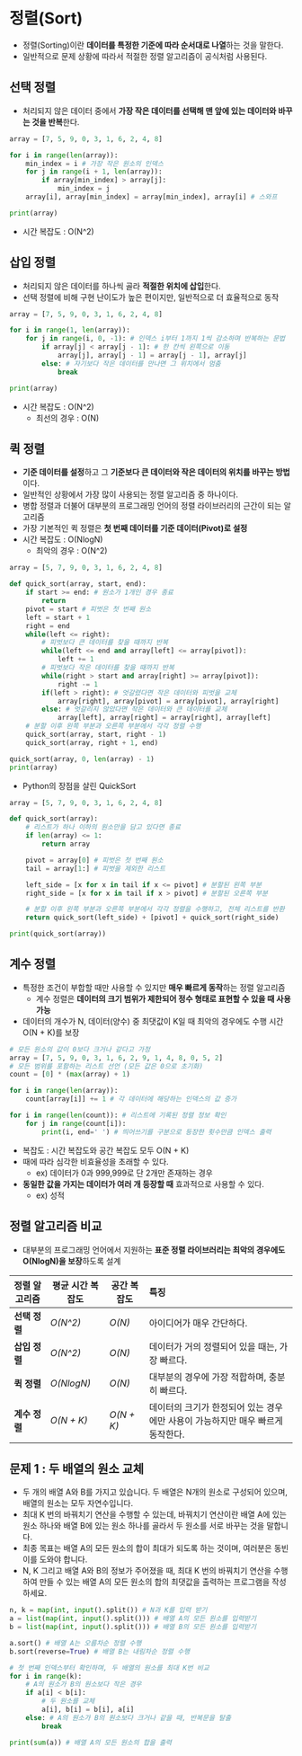 # 정렬(Sort)
- 정렬(Sorting)이란 **데이터를 특정한 기준에 따라 순서대로 나열**하는 것을 말한다.
- 일반적으로 문제 상황에 따라서 적절한 정렬 알고리즘이 공식처럼 사용된다.

## 선택 정렬
- 처리되지 않은 데이터 중에서 **가장 작은 데이터를 선택해 맨 앞에 있는 데이터와 바꾸는 것을 반복**한다.
```python
array = [7, 5, 9, 0, 3, 1, 6, 2, 4, 8]

for i in range(len(array)):
    min_index = i # 가장 작은 원소의 인덱스
    for j in range(i + 1, len(array)):
        if array[min_index] > array[j]:
            min_index = j
    array[i], array[min_index] = array[min_index], array[i] # 스와프

print(array)
```
- 시간 복잡도 : O(N^2)

## 삽입 정렬
- 처리되지 않은 데이터를 하나씩 골라 **적절한 위치에 삽입**한다.
- 선택 정렬에 비해 구현 난이도가 높은 편이지만, 일반적으로 더 효율적으로 동작
```python
array = [7, 5, 9, 0, 3, 1, 6, 2, 4, 8]

for i in range(1, len(array)):
    for j in range(i, 0, -1): # 인덱스 i부터 1까지 1씩 감소하며 반복하는 문법
        if array[j] < array[j - 1]: # 한 칸씩 왼쪽으로 이동
            array[j], array[j - 1] = array[j - 1], array[j]
        else: # 자기보다 작은 데이터를 만나면 그 위치에서 멈춤
            break

print(array)
```
- 시간 복잡도 : O(N^2)
    - 최선의 경우 : O(N)

## 퀵 정렬
- **기준 데이터를 설정**하고 그 **기준보다 큰 데이터와 작은 데이터의 위치를 바꾸는 방법**이다.
- 일반적인 상황에서 가장 많이 사용되는 정렬 알고리즘 중 하나이다.
- 병합 정렬과 더불어 대부분의 프로그래밍 언어의 정렬 라이브러리의 근간이 되는 알고리즘
- 가장 기본적인 퀵 정렬은 **첫 번째 데이터를 기준 데이터(Pivot)로 설정**
- 시간 복잡도 : O(NlogN)
    - 최악의 경우 : O(N^2)
```python
array = [5, 7, 9, 0, 3, 1, 6, 2, 4, 8]

def quick_sort(array, start, end):
    if start >= end: # 원소가 1개인 경우 종료
        return
    pivot = start # 피벗은 첫 번째 원소
    left = start + 1
    right = end
    while(left <= right):
        # 피벗보다 큰 데이터를 찾을 때까지 반복 
        while(left <= end and array[left] <= array[pivot]):
            left += 1
        # 피벗보다 작은 데이터를 찾을 때까지 반복
        while(right > start and array[right] >= array[pivot]):
            right -= 1
        if(left > right): # 엇갈렸다면 작은 데이터와 피벗을 교체
            array[right], array[pivot] = array[pivot], array[right]
        else: # 엇갈리지 않았다면 작은 데이터와 큰 데이터를 교체
            array[left], array[right] = array[right], array[left]
    # 분할 이후 왼쪽 부분과 오른쪽 부분에서 각각 정렬 수행
    quick_sort(array, start, right - 1)
    quick_sort(array, right + 1, end)

quick_sort(array, 0, len(array) - 1)
print(array)
```
- Python의 장점을 살린 QuickSort
```python
array = [5, 7, 9, 0, 3, 1, 6, 2, 4, 8]

def quick_sort(array):
    # 리스트가 하나 이하의 원소만을 담고 있다면 종료
    if len(array) <= 1:
        return array

    pivot = array[0] # 피벗은 첫 번째 원소
    tail = array[1:] # 피벗을 제외한 리스트

    left_side = [x for x in tail if x <= pivot] # 분할된 왼쪽 부분
    right_side = [x for x in tail if x > pivot] # 분할된 오른쪽 부분

    # 분할 이후 왼쪽 부분과 오른쪽 부분에서 각각 정렬을 수행하고, 전체 리스트를 반환
    return quick_sort(left_side) + [pivot] + quick_sort(right_side)

print(quick_sort(array))
```

## 계수 정렬
- 특정한 조건이 부합할 때만 사용할 수 있지만 **매우 빠르게 동작**하는 정렬 알고리즘
    - 계수 정렬은 **데이터의 크기 범위가 제한되어 정수 형태로 표현할 수 있을 때 사용 가능**
- 데이터의 개수가 N, 데이터(양수) 중 최댓값이 K일 때 최악의 경우에도 수행 시간 O(N + K)를 보장
```python
# 모든 원소의 값이 0보다 크거나 같다고 가정
array = [7, 5, 9, 0, 3, 1, 6, 2, 9, 1, 4, 8, 0, 5, 2]
# 모든 범위를 포함하는 리스트 선언 (모든 값은 0으로 초기화)
count = [0] * (max(array) + 1)

for i in range(len(array)):
    count[array[i]] += 1 # 각 데이터에 해당하는 인덱스의 값 증가

for i in range(len(count)): # 리스트에 기록된 정렬 정보 확인
    for j in range(count[i]):
        print(i, end=' ') # 띄어쓰기를 구분으로 등장한 횟수만큼 인덱스 출력
```
- 복잡도 : 시간 복잡도와 공간 복잡도 모두 O(N + K)
- 때에 따라 심각한 비효율성을 초래할 수 있다.
    - ex) 데이터가 0과 999,999로 단 2개만 존재하는 경우
- **동일한 값을 가지는 데이터가 여러 개 등장할 때** 효과적으로 사용할 수 있다.
    - ex) 성적

## 정렬 알고리즘 비교
- 대부분의 프로그래밍 언어에서 지원하는 **표준 정렬 라이브러리는 최악의 경우에도 O(NlogN)을 보장**하도록 설계

|**정렬 알고리즘**|**평균 시간 복잡도**|**공간 복잡도**|**특징**|
|---|---|---|:---|
|**선택 정렬**|*O(N^2)*|*O(N)*|아이디어가 매우 간단하다.|
|**삽입 정렬**|*O(N^2)*|*O(N)*|데이터가 거의 정렬되어 있을 때는, 가장 빠르다.|
|**퀵 정렬**|*O(NlogN)*|*O(N)*|대부분의 경우에 가장 적합하며, 충분히 빠르다.|
|**계수 정렬**|*O(N + K)*|*O(N + K)*|데이터의 크기가 한정되어 있는 경우에만 사용이 가능하지만 매우 빠르게 동작한다.|

## 문제 1 : 두 배열의 원소 교체
- 두 개의 배열 A와 B를 가지고 있습니다. 두 배열은 N개의 원소로 구성되어 있으며, 배열의 원소는 모두 자연수입니다.
- 최대 K 번의 바꿔치기 연산을 수행할 수 있는데, 바꿔치기 연산이란 배열 A에 있는 원소 하나와 배열 B에 있는 원소 하나를 골라서 두 원소를 서로 바꾸는 것을 말합니다.
- 최종 목표는 배열 A의 모든 원소의 합이 최대가 되도록 하는 것이며, 여러분은 동빈이를 도와야 합니다.
- N, K 그리고 배열 A와 B의 정보가 주어졌을 때, 최대 K 번의 바꿔치기 연산을 수행하여 만들 수 있는 배열 A의 모든 원소의 합의 최댓값을 출력하는 프로그램을 작성하세요.
```python
n, k = map(int, input().split()) # N과 K를 입력 받기
a = list(map(int, input().split())) # 배열 A의 모든 원소를 입력받기
b = list(map(int, input().split())) # 배열 B의 모든 원소를 입력받기

a.sort() # 배열 A는 오름차순 정렬 수행
b.sort(reverse=True) # 배열 B는 내림차순 정렬 수행

# 첫 번째 인덱스부터 확인하며, 두 배열의 원소를 최대 K번 비교
for i in range(k):
    # A의 원소가 B의 원소보다 작은 경우
    if a[i] < b[i]:
        # 두 원소를 교체
        a[i], b[i] = b[i], a[i]
    else: # A의 원소가 B의 원소보다 크거나 같을 때, 반복문을 탈출
        break

print(sum(a)) # 배열 A의 모든 원소의 합을 출력
```